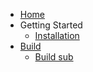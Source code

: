 <!-- docs/_sidebar.md -->

- [Home](/)
- Getting Started
  - [Installation](getting-started/installation.md "Installation")
- [Build](build.md "Build")
  - [Build sub](build/test.md "Build sub")

